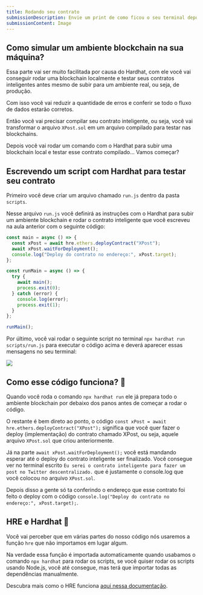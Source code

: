 ```yaml
---
title: Rodando seu contrato
submissionDescription: Envie um print de como ficou o seu terminal depois de ter rodado o script 'npx hardhat run scripts/run.js'
submissionContent: Image
---
```


## Como simular um ambiente blockchain na sua máquina?

Essa parte vai ser muito facilitada por causa do Hardhat, com ele você vai conseguir rodar uma blockchain localmente e testar seus contratos inteligentes antes mesmo de subir para um ambiente real, ou seja, de produção. 

Com isso você vai reduzir a quantidade de erros e conferir se todo o fluxo de dados estarão corretos.

Então você vai precisar compilar seu contrato inteligente, ou seja, você vai transformar o arquivo `XPost.sol` em um arquivo compilado para testar nas blockchains.

Depois você vai rodar um comando com o Hardhat para subir uma blockchain local e testar esse contrato compilado... Vamos começar?

## Escrevendo um script com Hardhat para testar seu contrato

Primeiro você deve criar um arquivo chamado `run.js` dentro da pasta `scripts`.

Nesse arquivo `run.js` você definirá as instruções com o Hardhat para subir um ambiente blockchain e rodar o contrato inteligente que você escreveu na aula anterior com o seguinte código:

```js
const main = async () => {
  const xPost = await hre.ethers.deployContract("XPost");
  await xPost.waitForDeployment();
  console.log("Deploy do contrato no endereço:", xPost.target);
};

const runMain = async () => {
  try {
    await main();
    process.exit(0);
  } catch (error) {
    console.log(error);
    process.exit(1);
  }
};

runMain();
```

Por último, você vai rodar o seguinte script no terminal `npx hardhat run scripts/run.js` para executar o código acima e deverá aparecer essas mensagens no seu terminal:

![](https://raw.githubusercontent.com/menthorlabs/courses/main/images/2023-08-27-13-25-50.png)

## Como esse código funciona? 🤔

Quando você roda o comando `npx hardhat run` ele já prepara todo o ambiente blockchain por debaixo dos panos antes de começar a rodar o código.

O restante é bem direto ao ponto, o código `const xPost = await hre.ethers.deployContract("XPost");` significa que você quer fazer o deploy (implementação) do contrato chamado XPost, ou seja, aquele arquivo `XPost.sol` que criou anteriormente.

Já na parte `await xPost.waitForDeployment();` você está mandando esperar até o deploy do contrato inteligente ser finalizado. Você consegue ver no terminal escrito `Eu serei o contrato inteligente para fazer um post no Twitter descentralizado.` que é justamente o console.log que você colocou no arquivo `XPost.sol`.

Depois disso a gente só ta conferindo o endereço que esse contrato foi feito o deploy com o código `console.log("Deploy do contrato no endereço:", xPost.target);`.

## HRE e Hardhat 🎩

Você vai perceber que em várias partes do nosso código nós usaremos a função `hre` que não importamos em lugar algum. 

Na verdade essa função é importada automaticamente quando usabamos o comando `npx hardhat` para rodar os scripts, se você quiser rodar os scripts usando Node.js, você até consegue, mas terá que importar todas as dependências manualmente.

Descubra mais como o HRE funciona [aqui nessa documentação](https://hardhat.org/hardhat-runner/docs/advanced/hardhat-runtime-environment?utm_source=menthor.io).

